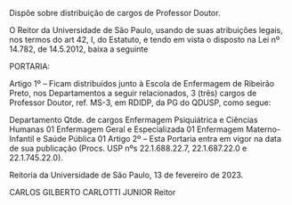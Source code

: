 Dispõe sobre distribuição de cargos de Professor Doutor.

O Reitor da Universidade de São Paulo, usando de suas atribuições legais, nos termos do art 42, I, do Estatuto, e tendo em vista o disposto na Lei nº 14.782, de 14.5.2012, baixa a seguinte

PORTARIA:

Artigo 1º – Ficam distribuídos junto à Escola de Enfermagem de Ribeirão Preto, nos Departamentos a seguir relacionados, 3 (três) cargos de Professor Doutor, ref. MS-3, em RDIDP, da PG do QDUSP, como segue:

Departamento	Qtde. de cargos
Enfermagem Psiquiátrica e Ciências Humanas	01
Enfermagem Geral e Especializada	01
Enfermagem Materno-Infantil e Saúde Pública	01
Artigo 2º – Esta Portaria entra em vigor na data de sua publicação (Procs. USP nºs 22.1.688.22.7, 22.1.687.22.0 e 22.1.745.22.0).

Reitoria da Universidade de São Paulo, 13 de fevereiro de 2023.

CARLOS GILBERTO CARLOTTI JUNIOR
Reitor